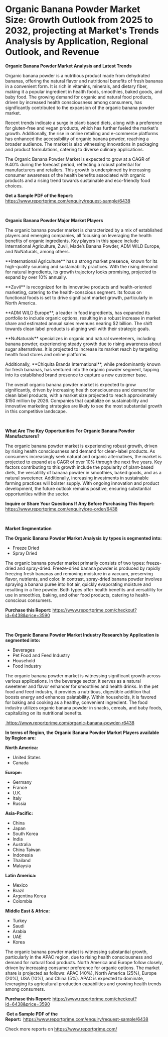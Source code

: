 <p><h1>Organic Banana Powder Market Size: Growth Outlook from 2025 to 2032, projecting at Market's Trends Analysis by Application, Regional Outlook, and Revenue</h1></p><p><strong>Organic Banana Powder Market Analysis and Latest Trends</strong></p>
<p><p>Organic banana powder is a nutritious product made from dehydrated bananas, offering the natural flavor and nutritional benefits of fresh bananas in a convenient form. It is rich in vitamins, minerals, and dietary fiber, making it a popular ingredient in health foods, smoothies, baked goods, and baby food. The growing demand for organic and natural food products, driven by increased health consciousness among consumers, has significantly contributed to the expansion of the organic banana powder market.</p><p>Recent trends indicate a surge in plant-based diets, along with a preference for gluten-free and vegan products, which has further fueled the market's growth. Additionally, the rise in online retailing and e-commerce platforms has enhanced the accessibility of organic banana powder, reaching a broader audience. The market is also witnessing innovations in packaging and product formulations, catering to diverse culinary applications.</p><p>The Organic Banana Powder Market is expected to grow at a CAGR of 9.40% during the forecast period, reflecting a robust potential for manufacturers and retailers. This growth is underpinned by increasing consumer awareness of the health benefits associated with organic products and a rising trend towards sustainable and eco-friendly food choices.</p></p>
<p><strong>Get a Sample PDF of the Report:&nbsp;</strong> <a href="https://www.reportprime.com/enquiry/request-sample/6438?utm_campaign=2746&utm_medium=2&utm_source=Github&utm_content=ia&utm_term=19032025&utm_id=organic-banana-powder">https://www.reportprime.com/enquiry/request-sample/6438</a></p>
<p>&nbsp;</p>
<p><strong>Organic Banana Powder Major Market Players</strong></p>
<p><p>The organic banana powder market is characterized by a mix of established players and emerging companies, all focusing on leveraging the health benefits of organic ingredients. Key players in this space include International Agriculture, Zuvii, Made’s Banana Powder, ADM WILD Europe, and NuNaturals, among others. </p><p>**International Agriculture** has a strong market presence, known for its high-quality sourcing and sustainability practices. With the rising demand for natural ingredients, its growth trajectory looks promising, projected to expand by over 10% annually.</p><p>**Zuvii** is recognized for its innovative products and health-oriented marketing, catering to the health-conscious segment. Its focus on functional foods is set to drive significant market growth, particularly in North America.</p><p>**ADM WILD Europe**, a leader in food ingredients, has expanded its portfolio to include organic options, resulting in a robust increase in market share and estimated annual sales revenues nearing $2 billion. The shift towards clean label products is aligning well with their strategic goals.</p><p>**NuNaturals** specializes in organic and natural sweeteners, including banana powder, experiencing steady growth due to rising awareness about sugar alternatives. It is projected to increase its market reach by targeting health food stores and online platforms.</p><p>Additionally, **Chiquita Brands International**, while predominantly known for fresh bananas, has ventured into the organic powder segment, tapping into its established brand presence to capture a new customer base.</p><p>The overall organic banana powder market is expected to grow significantly, driven by increasing health consciousness and demand for clean label products, with a market size projected to reach approximately $150 million by 2026. Companies that capitalize on sustainability and innovative marketing strategies are likely to see the most substantial growth in this competitive landscape.</p></p>
<p>&nbsp;</p>
<p><strong>What Are The Key Opportunities For Organic Banana Powder Manufacturers?</strong></p>
<p><p>The organic banana powder market is experiencing robust growth, driven by rising health consciousness and demand for clean-label products. As consumers increasingly seek natural and organic alternatives, the market is projected to expand at a CAGR of over 10% through the next five years. Key factors contributing to this growth include the popularity of plant-based diets, the versatility of banana powder in smoothies, baked goods, and as a natural sweetener. Additionally, increasing investments in sustainable farming practices will bolster supply. With ongoing innovation and product development, the future outlook remains positive, ensuring substantial opportunities within the sector.</p></p>
<p><strong>Inquire or Share Your Questions If Any Before Purchasing This Report:</strong> <a href="https://www.reportprime.com/enquiry/pre-order/6438?utm_campaign=2746&utm_medium=2&utm_source=Github&utm_content=ia&utm_term=19032025&utm_id=organic-banana-powder">https://www.reportprime.com/enquiry/pre-order/6438</a></p>
<p>&nbsp;</p>
<p><strong>Market Segmentation</strong></p>
<p><strong>The Organic Banana Powder Market Analysis by types is segmented into:</strong></p>
<p><ul><li>Freeze Dried</li><li>Spray Dried</li></ul></p>
<p><p>The organic banana powder market primarily consists of two types: freeze-dried and spray-dried. Freeze-dried banana powder is produced by rapidly freezing fresh bananas and removing moisture in a vacuum, preserving flavor, nutrients, and color. In contrast, spray-dried banana powder involves spraying a banana puree into hot air, quickly evaporating moisture and resulting in a fine powder. Both types offer health benefits and versatility for use in smoothies, baking, and other food products, catering to health-conscious consumers.</p></p>
<p><strong>Purchase this Report:&nbsp;</strong><a href="https://www.reportprime.com/checkout?id=6438&price=3590&utm_campaign=2746&utm_medium=2&utm_source=Github&utm_content=ia&utm_term=19032025&utm_id=organic-banana-powder">https://www.reportprime.com/checkout?id=6438&price=3590</a></p>
<p>&nbsp;</p>
<p><strong>The Organic Banana Powder Market Industry Research by Application is segmented into:</strong></p>
<p><ul><li>Beverages</li><li>Pet Food and Feed Industry</li><li>Household</li><li>Food Industry</li></ul></p>
<p><p>The organic banana powder market is witnessing significant growth across various applications. In the beverage sector, it serves as a natural sweetener and flavor enhancer for smoothies and health drinks. In the pet food and feed industry, it provides a nutritious, digestible addition that boosts energy and enhances palatability. Within households, it is favored for baking and cooking as a healthy, convenient ingredient. The food industry utilizes organic banana powder in snacks, cereals, and baby foods, capitalizing on its nutritional benefits.</p></p>
<p><a href="https://www.reportprime.com/organic-banana-powder-r6438?utm_campaign=2746&utm_medium=2&utm_source=Github&utm_content=ia&utm_term=19032025&utm_id=organic-banana-powder">&nbsp;https://www.reportprime.com/organic-banana-powder-r6438</a></p>
<p><strong>In terms of Region, the Organic Banana Powder Market Players available by Region are:</strong></p>
<p>
    <p> <strong> North America: </strong>
        <ul>
            <li>United States</li>
            <li>Canada</li>
        </ul>
        </p> 
    <p> <strong> Europe: </strong>
        <ul>
            <li>Germany</li>
            <li>France</li>
            <li>U.K.</li>
            <li>Italy</li>
            <li>Russia</li>
        </ul>
        </p> 
    <p> <strong> Asia-Pacific: </strong>
        <ul>
            <li>China</li>
            <li>Japan</li>
            <li>South Korea</li>
            <li>India</li>
            <li>Australia</li>
            <li>China Taiwan</li>
            <li>Indonesia</li>
            <li>Thailand</li>
            <li>Malaysia</li>
        </ul>
        </p> 
    <p> <strong> Latin America: </strong>
        <ul>
            <li>Mexico</li>
            <li>Brazil</li>
            <li>Argentina Korea</li>
            <li>Colombia</li>
        </ul>
        </p> 
    <p> <strong> Middle East & Africa: </strong>
        <ul>
            <li>Turkey</li>
            <li>Saudi</li>
            <li>Arabia</li>
            <li>UAE</li>
            <li>Korea</li>
        </ul>
    </p>
    </p>
<p><p>The organic banana powder market is witnessing substantial growth, particularly in the APAC region, due to rising health consciousness and demand for natural food products. North America and Europe follow closely, driven by increasing consumer preference for organic options. The market share is projected as follows: APAC (40%), North America (25%), Europe (20%), USA (10%), and China (5%). APAC is expected to dominate, leveraging its agricultural production capabilities and growing health trends among consumers.</p></p>
<p><strong>Purchase this Report: </strong><a href="https://www.reportprime.com/checkout?id=6438&price=3590&utm_campaign=2746&utm_medium=2&utm_source=Github&utm_content=ia&utm_term=19032025&utm_id=organic-banana-powder">https://www.reportprime.com/checkout?id=6438&price=3590</a></p>
<p>&nbsp;<strong>Get a Sample PDF of the Report:&nbsp;&nbsp;</strong><a href="https://www.reportprime.com/enquiry/request-sample/6438?utm_campaign=2746&utm_medium=2&utm_source=Github&utm_content=ia&utm_term=19032025&utm_id=organic-banana-powder">https://www.reportprime.com/enquiry/request-sample/6438</a></p>
<p><strong></strong></p>
<p>Check more reports on <a href="https://www.reportprime.com/?utm_campaign=2746&utm_medium=2&utm_source=Github&utm_content=ia&utm_term=19032025&utm_id=organic-banana-powder">https://www.reportprime.com/</a></p>